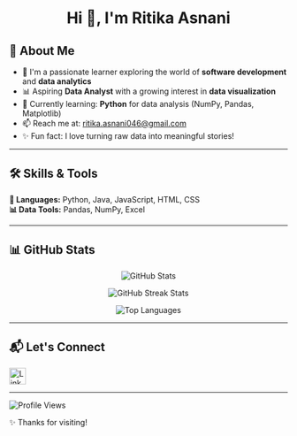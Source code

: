 <h1 align="center">Hi 👋, I'm Ritika Asnani</h1>

<h2>🧠 About Me</h2>

- 🔭 I'm a passionate learner exploring the world of **software development** and **data analytics**
- 📊 Aspiring **Data Analyst** with a growing interest in **data visualization**
- 🌱 Currently learning: <b>Python</b> for data analysis (NumPy, Pandas, Matplotlib)
- 📫 Reach me at: <a href="mailto:ritika.asnani046@gmail.com">ritika.asnani046@gmail.com</a>
- ✨ Fun fact: I love turning raw data into meaningful stories!

<hr />

<h2>🛠️ Skills & Tools</h2>  

<b>💬 Languages:</b> Python, Java, JavaScript, HTML, CSS  
<b>📊 Data Tools:</b> Pandas, NumPy, Excel  

<hr />

<h2>📊 GitHub Stats</h2>

<p align="center">
  <img src="https://github-readme-stats.vercel.app/api?username=ritika-asnani&show_icons=true&theme=tokyonight" alt="GitHub Stats" />
</p>

<p align="center">
  <img src="https://github-readme-streak-stats.herokuapp.com/?user=ritika-asnani&theme=tokyonight" alt="GitHub Streak Stats" />
</p>

<p align="center">
  <img src="https://github-readme-stats.vercel.app/api/top-langs/?username=ritika-asnani&layout=compact&theme=tokyonight" alt="Top Languages" />
</p>

<hr />

<h2>📬 Let's Connect</h2>

<a href="https://www.linkedin.com/in/ritika-asnani-9b432a285/" target="_blank">
  <img src="https://cdn.jsdelivr.net/gh/devicons/devicon/icons/linkedin/linkedin-original.svg" alt="LinkedIn" width="30" height="30" />
</a>

<hr />

![Profile Views](https://komarev.com/ghpvc/?username=ritika-asnani&color=0A66C2&style=flat)


✨ Thanks for visiting!

